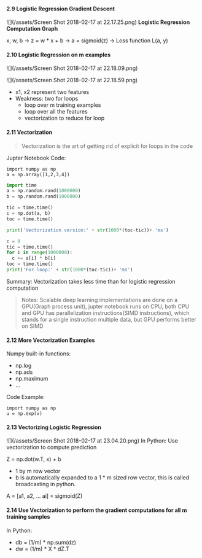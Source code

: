 #### 2.9 Logistic Regression Gradient Descent
![](/assets/Screen Shot 2018-02-17 at 22.17.25.png)
**Logistic Regression Computation Graph**

x, w, b  ->  z = w * x + b  ->  a = sigmoid(z)  -> Loss function L(a, y)


#### 2.10 Logistic Regression on m examples

![](/assets/Screen Shot 2018-02-17 at 22.18.09.png)

![](/assets/Screen Shot 2018-02-17 at 22.18.59.png)

- x1, x2 represent two features
- Weakness: two for loops
  - loop over m training examples
  - loop over all the features
  - vectorization to reduce for loop
   
#### 2.11 Vectorization 
>Vectorization is the art of getting rid of explicit for loops in the code

Jupter Notebook Code: 

```
import numpy as np
a = np.array([1,2,3,4]) 
```

```python
import time
a = np.random.rand(1000000)
b = np.random.rand(1000000)

tic = time.time()
c = np.dot(a, b)
toc = time.time()

print('Vectorization version:' + str(1000*(toc-tic))+ 'ms')

c = 0
tic = time.time()
for i in range(1000000):
  c += a[i] * b[i]
toc = time.time()
print('For loop:' + str(1000*(toc-tic))+ 'ms')

```
Summary: Vectorization takes less time than for logistic regression computation 

>Notes: Scalable deep learning implementations are done on a GPU(Graph process unit), jupter notebook runs on CPU, both CPU and GPU has parallelization instructions(SIMD instructions), which stands for a single instruction multiple data, but GPU performs better on SIMD          

#### 2.12 More Vectorization Examples
Numpy built-in functions:

- np.log
- np.ads
- np.maximum
- ...

Code Example:

```
import numpy as np
u = np.exp(v)
```
#### 2.13 Vectorizing Logistic Regression
![](/assets/Screen Shot 2018-02-17 at 23.04.20.png) 
In Python:
Use vectorization to compute prediction

Z = np.dot(w.T, x) + b
- 1 by m row vector 
- b is automatically expanded to a 1 * m sized row vector, this is called broadcasting in python.

A = [a1, a2, ... ai] = sigmoid(Z)

#### 2.14 Use Vectorization to perform the gradient computations for all m training samples
In Python:

- db = (1/m) * np.sum(dz)
- dw = (1/m) * X * dZ.T

